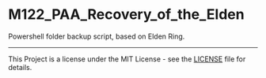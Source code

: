 # M122_PAA_Recovery_of_the_Elden

Powershell folder backup script, based on Elden Ring.

---

This Project is a license under the MIT License - see the [LICENSE](LICENSE) file for details.
